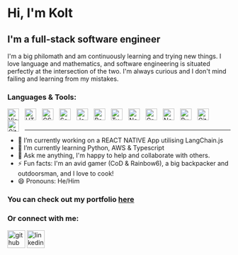 # Hi, I'm Kolt 

## I'm a full-stack software engineer

I'm a big philomath and am continuously learning and trying new things.  I love language and mathematics, and software engineering is situated perfectly at the intersection of the two.  I'm always curious and I don't mind failing and learning from my mistakes.

### Languages & Tools:

<img align="left" alt="Visual Studio Code" width="26px" src="https://cdn.jsdelivr.net/gh/devicons/devicon/icons/vscode/vscode-original.svg" style="padding-right:10px;" />
<img align="left" alt="HTML5" width="26px" src="https://cdn.jsdelivr.net/gh/devicons/devicon/icons/html5/html5-original.svg" style="padding-right:10px;" />
<img align="left" alt="CSS3" width="26px" src="https://cdn.jsdelivr.net/gh/devicons/devicon/icons/css3/css3-original.svg" style="padding-right:10px;" />
<img align="left" alt="Sass" width="26px" src="https://cdn.jsdelivr.net/gh/devicons/devicon/icons/sass/sass-original.svg" style="padding-right:10px;" />
<img align="left" alt="JavaScript" width="26px" src="https://cdn.jsdelivr.net/gh/devicons/devicon/icons/javascript/javascript-original.svg" style="padding-right:10px;" />
<img align="left" alt="React" width="26px" src="https://cdn.jsdelivr.net/gh/devicons/devicon/icons/react/react-original.svg" style="padding-right:10px;" />
<img align="left" alt="Typescript" width="26px" src="https://cdn.jsdelivr.net/npm/simple-icons@3.13.0/icons/typescript.svg" style="padding-right:10px;" />
<img align="left" alt="Next.JS" width="26px" src="https://cdn.jsdelivr.net/npm/simple-icons@3.13.0/icons/next-dot-js.svg" style="padding-right:10px;" />
<img align="left" alt="GraphQL" width="26px" src="https://cdn.jsdelivr.net/gh/devicons/devicon/icons/graphql/graphql-plain.svg" style="padding-right:10px;" />
<img align="left" alt="Node.js" width="26px" src="https://cdn.jsdelivr.net/gh/devicons/devicon/icons/nodejs/nodejs-original.svg" style="padding-right:10px;" />
<img align="left" alt="Ruby on Rails" width="26px" src="https://cdn.jsdelivr.net/npm/simple-icons@3.13.0/icons/rubyonrails.svg" style="padding-right:10px;" />
<img align="left" alt="Git" width="26px" src="https://cdn.jsdelivr.net/gh/devicons/devicon/icons/git/git-original.svg" style="padding-right:10px;" />
<img align="left" alt="GitHub" width="26px" src="https://user-images.githubusercontent.com/3369400/139448065-39a229ba-4b06-434b-bc67-616e2ed80c8f.png" style="padding-right:10px;" />

<br />
<br />
<hr />

- 🔭 I’m currently working on a REACT NATIVE App utilising LangChain.js
- 🌱 I’m currently learning Python, AWS & Typescript 
- 💬 Ask me anything, I'm happy to help and collaborate with others.
- ⚡ Fun facts: I'm an avid gamer (CoD & Rainbow6), a big backpacker and outdoorsman, and I love to cook!
- 😄 Pronouns: He/Him 

### You can check out my portfolio [here][website]

### Or connect with me: 

[<img src='https://cdn.jsdelivr.net/npm/simple-icons@3.0.1/icons/github.svg' alt='github' height='40'>](https://github.com/koltvictor)  [<img src='https://cdn.jsdelivr.net/npm/simple-icons@3.0.1/icons/linkedin.svg' alt='linkedin' height='40'>](https://www.linkedin.com/in/koltadams)

[website]: https://koltdesigns.com
